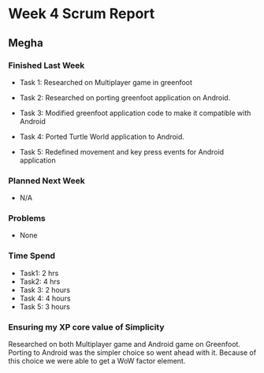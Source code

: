 # Week 4 Scrum Report

## Megha

### Finished Last Week

- Task 1: Researched on Multiplayer game in greenfoot

- Task 2: Researched on porting greenfoot application on Android.

- Task 3: Modified greenfoot application code to make it compatible with Android

- Task 4: Ported Turtle World application to Android.

- Task 5: Redefined movement and key press events for Android application

### Planned Next Week

- N/A

### Problems

- None

### Time Spend

- Task1: 2 hrs
- Task2: 4 hrs
- Task 3: 2 hours
- Task 4: 4 hours
- Task 5: 3 hours

### Ensuring my XP core value of Simplicity

Researched on both Multiplayer game and Android game on Greenfoot. Porting to Android was the simpler choice so went ahead with it. Because of this choice we were able to get a WoW factor element.
